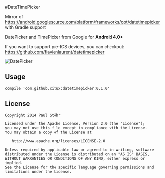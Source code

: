 #DateTimePicker

Mirror of https://android.googlesource.com/platform/frameworks/opt/datetimepicker with Gradle support

DatePicker and TimePicker from Google for **Android 4.0+**

If you want to support pre-ICS devices, you can checkout: https://github.com/flavienlaurent/datetimepicker

![DatePicker](https://raw.github.com/CiTuX/datetimepicker/master/gradle/images/dateTimePicker.png)

## Usage

    compile 'com.github.citux:datetimepicker:0.1.0'

## License

    Copyright 2014 Paul Stöhr

    Licensed under the Apache License, Version 2.0 (the "License");
    you may not use this file except in compliance with the License.
    You may obtain a copy of the License at

       http://www.apache.org/licenses/LICENSE-2.0

    Unless required by applicable law or agreed to in writing, software
    distributed under the License is distributed on an "AS IS" BASIS,
    WITHOUT WARRANTIES OR CONDITIONS OF ANY KIND, either express or implied.
    See the License for the specific language governing permissions and
    limitations under the License.
